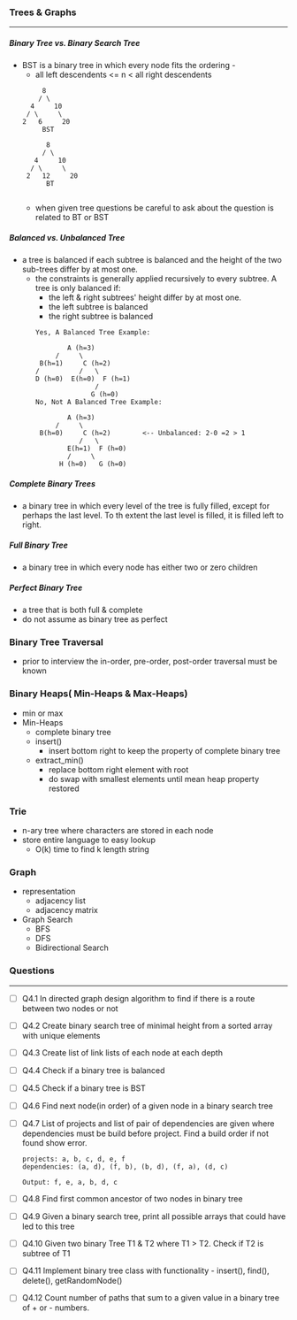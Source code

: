 ### Trees & Graphs 

--- 

##### Binary Tree vs. Binary Search Tree 
- BST is a binary tree in which every node fits the ordering - 
  - all left descendents <= n < all right descendents
  ``` 
       8            
      / \
    4     10
   / \     \
  2   6     20
       BST
       
        8            
       / \
     4     10
    / \     \
   2   12     20
        BT 
        
  ```
  - when given tree questions be careful to ask about the question is related to BT or BST
##### Balanced vs. Unbalanced Tree 
 - a tree is balanced if each subtree is balanced and the height of the two sub-trees differ by at most one. 
   - the constraints is generally applied recursively to every subtree. A tree is only balanced if:
     - the left & right subtrees' height differ by at most one.
     - the left subtree is balanced 
     - the right subtree is balanced 
     ``` 
     Yes, A Balanced Tree Example:
     
             A (h=3)
          /     \
      B(h=1)     C (h=2)        
     /          /   \
     D (h=0)  E(h=0)  F (h=1)
                    /
                   G (h=0)
     No, Not A Balanced Tree Example:
     
             A (h=3)
          /     \
      B(h=0)     C (h=2)        <-- Unbalanced: 2-0 =2 > 1
                /   \
             E(h=1)  F (h=0)
             /     \
           H (h=0)   G (h=0)      
     
     ```
##### Complete Binary Trees
 - a binary tree in which every level of the tree is fully filled, except for perhaps the last level. To th extent the last level is filled, it is filled left to right. 
 
##### Full Binary Tree
 - a binary tree in which every node has either two or zero children

##### Perfect Binary Tree
 - a tree that is both full & complete
 - do not assume as binary tree as perfect 
 
### Binary Tree Traversal 
 - prior to interview the in-order, pre-order, post-order traversal must be known 
 
### Binary Heaps( Min-Heaps & Max-Heaps)
 -  min or max
 - Min-Heaps
   - complete binary tree
   - insert()
     - insert bottom  right to keep the property of complete binary tree
   - extract_min()
     - replace bottom right element with root
     - do swap with smallest elements until mean heap property restored
     
### Trie 
 - n-ary tree where characters are stored in each node 
 - store entire language to easy lookup 
   - O(k) time to find k length string 

### Graph 
 - representation 
   - adjacency list
   - adjacency matrix 
 - Graph Search
   - BFS     
   - DFS 
   - Bidirectional Search 
   
 
 
### Questions 
 
 --- 
- [ ] Q4.1 In directed graph design algorithm to find if there is a route between two nodes or not

- [ ] Q4.2 Create binary search tree of minimal height from a sorted array with unique elements

- [ ] Q4.3 Create list of link lists of each node at each depth

- [ ] Q4.4 Check if a binary tree is balanced

- [ ] Q4.5 Check if a binary tree is BST

- [ ] Q4.6 Find next node(in order) of a given node in a binary search tree

- [ ] Q4.7 List of projects and list of pair of dependencies are given where dependencies must be build before project. Find a build order if not found show error. 
    
  ```
  projects: a, b, c, d, e, f
  dependencies: (a, d), (f, b), (b, d), (f, a), (d, c)  
  
  Output: f, e, a, b, d, c
  ```
- [ ] Q4.8 Find first common ancestor of two nodes in binary tree

- [ ] Q4.9 Given a binary search tree, print all possible arrays that could have led to this tree

- [ ] Q4.10 Given two binary Tree T1 & T2 where T1 > T2. Check if T2 is subtree of T1

- [ ] Q4.11 Implement binary tree class with functionality -  insert(), find(), delete(), getRandomNode()

- [ ] Q4.12 Count number of paths that sum to a given value in a binary tree of + or - numbers. 

